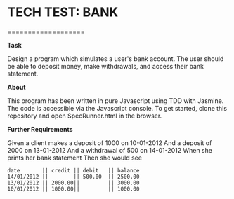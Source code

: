 # TECH TEST: BANK
===================

**Task**

Design a program which simulates a user's bank account. The user should be able to deposit money, make withdrawals, and access their bank statement.

**About**

This program has been written in pure Javascript using TDD with Jasmine. The code is accessible via the Javascript console. To get started, clone this repository and open SpecRunner.html in the browser.

**Further Requirements**

Given a client makes a deposit of 1000 on 10-01-2012 And a deposit of 2000 on 13-01-2012 And a withdrawal of 500 on 14-01-2012 When she prints her bank statement Then she would see

```
date       || credit || debit   || balance
14/01/2012 ||        || 500.00  || 2500.00
13/01/2012 || 2000.00||         || 3000.00
10/01/2012 || 1000.00||         || 1000.00
```
